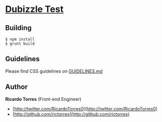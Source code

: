 # [Dubizzle Test](http://dubizzle.com)


## Building
```
$ npm install
$ grunt build
```

## Guidelines

Please find CSS guidelines on [GUIDELINES.md](https://github.com/rictorres/dubizzle-test/blob/master/GUIDELINES.md)


## Author

**Ricardo Torres** (Front-end Engineer)

+ [http://twitter.com/RicardoTorres0](http://twitter.com/RicardoTorres0)
+ [http://github.com/rictorres](http://github.com/rictorres)